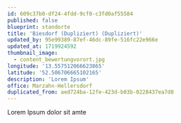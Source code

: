 ```yaml
---
id: 609c37b0-df24-4fdd-9cf0-c3fd0af55584
published: false
blueprint: standorte
title: 'Biesdorf (Dupliziert) (Dupliziert)'
updated_by: 95e99389-87ef-46dc-89fe-516fc22e966e
updated_at: 1719924592
thumbnail_image:
  - content_bewertungvorort.jpg
longitude: '13.557512066623865'
latitude: '52.506706665102165'
description: 'Lorem Ipsum'
office: Marzahn-Hellersdorf
duplicated_from: aed724ba-12fe-423d-b03b-0228437ea7d8
---
```

Lorem Ipsum dolor sit amte